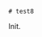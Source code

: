                                                                                                                                                                                                                                                                                        # test8

Init.
